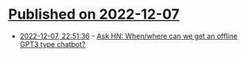 # [Published on 2022-12-07](index.md)

* [2022-12-07, 22:51:36](https://news.ycombinator.com/item?id=33901524) - [Ask HN: When/where can we get an offline GPT3 type chatbot?](https://news.ycombinator.com/item?id=33901524)
